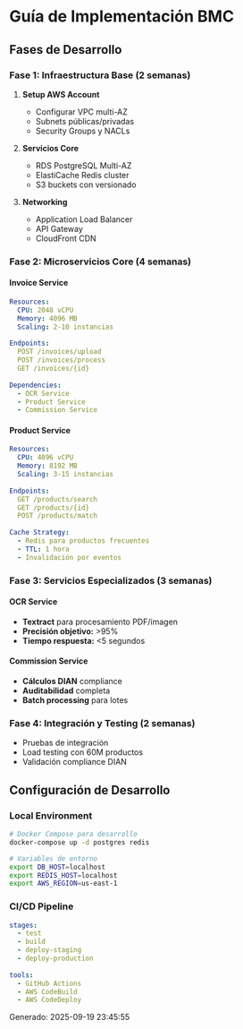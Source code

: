 # Guía de Implementación BMC

## Fases de Desarrollo

### Fase 1: Infraestructura Base (2 semanas)
1. **Setup AWS Account**
   - Configurar VPC multi-AZ
   - Subnets públicas/privadas
   - Security Groups y NACLs

2. **Servicios Core**
   - RDS PostgreSQL Multi-AZ
   - ElastiCache Redis cluster
   - S3 buckets con versionado

3. **Networking**
   - Application Load Balancer
   - API Gateway
   - CloudFront CDN

### Fase 2: Microservicios Core (4 semanas)

#### Invoice Service
```yaml
Resources:
  CPU: 2048 vCPU
  Memory: 4096 MB
  Scaling: 2-10 instancias
  
Endpoints:
  POST /invoices/upload
  POST /invoices/process
  GET /invoices/{id}
  
Dependencies:
  - OCR Service
  - Product Service
  - Commission Service
```

#### Product Service  
```yaml
Resources:
  CPU: 4096 vCPU
  Memory: 8192 MB
  Scaling: 3-15 instancias
  
Endpoints:
  GET /products/search
  GET /products/{id}
  POST /products/match
  
Cache Strategy:
  - Redis para productos frecuentes
  - TTL: 1 hora
  - Invalidación por eventos
```

### Fase 3: Servicios Especializados (3 semanas)

#### OCR Service
- **Textract** para procesamiento PDF/imagen
- **Precisión objetivo:** >95%
- **Tiempo respuesta:** <5 segundos

#### Commission Service
- **Cálculos DIAN** compliance
- **Auditabilidad** completa
- **Batch processing** para lotes

### Fase 4: Integración y Testing (2 semanas)
- Pruebas de integración
- Load testing con 60M productos
- Validación compliance DIAN

## Configuración de Desarrollo

### Local Environment
```bash
# Docker Compose para desarrollo
docker-compose up -d postgres redis

# Variables de entorno
export DB_HOST=localhost
export REDIS_HOST=localhost
export AWS_REGION=us-east-1
```

### CI/CD Pipeline
```yaml
stages:
  - test
  - build
  - deploy-staging
  - deploy-production
  
tools:
  - GitHub Actions
  - AWS CodeBuild
  - AWS CodeDeploy
```

Generado: 2025-09-19 23:45:55
